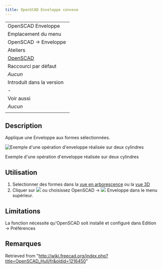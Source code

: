 ```yaml
---
title: OpenSCAD Enveloppe convexe
---
```

|  |
| --- |
| OpenSCAD Enveloppe |
| Emplacement du menu |
| OpenSCAD → Enveloppe ‏‎ |
| Ateliers |
| [OpenSCAD](/OpenSCAD_Workbench/fr "OpenSCAD Workbench/fr") |
| Raccourci par défaut |
| *Aucun* |
| Introduit dans la version |
| - |
| Voir aussi |
| *Aucun* |
|  |

## Description

Applique une Enveloppe aux formes sélectionnées.

![Exemple d'une opération d'enveloppe réalisée sur deux cylindres](/images/Hull_example.jpg)

Exemple d'une opération d'enveloppe réalisée sur deux cylindres

## Utilisation

1. Selectionner des formes dans la [vue en arborescence](/Tree_view/fr "Tree view/fr") ou la [vue 3D](/3D_view/fr "3D view/fr")
2. Cliquer sur ![](/images/OpenSCAD_Hull.svg) ou choisissez OpenSCAD → ![](/images/OpenSCAD_Hull.svg) Enveloppe dans le menu supérieur.

## Limitations

La fonction nécessite qu'OpenSCAD soit installé et configuré dans Edition → Préférences

## Remarques

Retrieved from "<http://wiki.freecad.org/index.php?title=OpenSCAD_Hull/fr&oldid=1216450>"